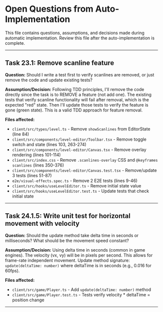 # Open Questions from Auto-Implementation

This file contains questions, assumptions, and decisions made during automatic implementation.
Review this file after the auto-implementation is complete.

---

## Task 23.1: Remove scanline feature

**Question:** Should I write a test first to verify scanlines are removed, or just remove the code and update existing tests?

**Assumption/Decision:** Following TDD principles, I'll remove the code directly since the task is to REMOVE a feature (not add one). The existing tests that verify scanline functionality will fail after removal, which is the expected "red" state. Then I'll update those tests to verify the feature is gone (green state). This is a valid TDD approach for feature removal.

**Files affected:**
- `client/src/types/level.ts` - Remove `showScanlines` from EditorState (line 84)
- `client/src/components/level-editor/Toolbar.tsx` - Remove toggle switch and state (lines 103, 263-274)
- `client/src/components/level-editor/Canvas.tsx` - Remove overlay rendering (lines 101-114)
- `client/src/index.css` - Remove `.scanlines-overlay` CSS and `@keyframes scanlines` (lines 350-376)
- `client/src/components/level-editor/Canvas.test.tsx` - Remove/update 3 tests (lines 51-87)
- `e2e/visual-effects.spec.ts` - Remove 2 E2E tests (lines 9-46)
- `client/src/hooks/useLevelEditor.ts` - Remove initial state value
- `client/src/hooks/useLevelEditor.test.ts` - Update tests that check initial state

---

## Task 24.1.5: Write unit test for horizontal movement with velocity

**Question:** Should the update method take delta time in seconds or milliseconds? What should be the movement speed constant?

**Assumption/Decision:** Using delta time in seconds (common in game engines). The velocity (vx, vy) will be in pixels per second. This allows for frame-rate independent movement. Update method signature: `update(deltaTime: number)` where deltaTime is in seconds (e.g., 0.016 for 60fps).

**Files affected:**
- `client/src/game/Player.ts` - Add `update(deltaTime: number)` method
- `client/src/game/Player.test.ts` - Tests verify velocity * deltaTime = position change

---

